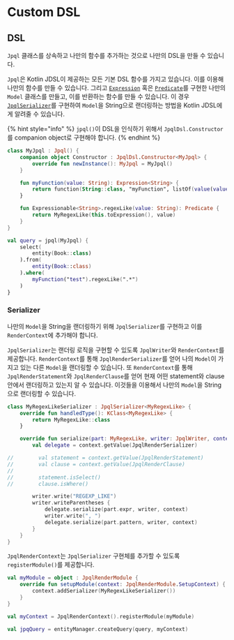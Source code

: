 # Custom DSL

## DSL

`Jpql` 클래스를 상속하고 나만의 함수를 추가하는 것으로 나만의 DSL을 만들 수 있습니다.

`Jpql`은 Kotlin JDSL이 제공하는 모든 기본 DSL 함수를 가지고 있습니다.
이를 이용해 나만의 함수를 만들 수 있습니다.
그리고 [`Expression`](expressions.md) 혹은 [`Predicate`](predicates.md)를 구현한 나만의 `Model` 클래스를 만들고, 이를 반환하는 함수를 만들 수 있습니다.
이 경우 [`JpqlSerializer`](custom-dsl.md#serializer)를 구현하여 `Model`을 String으로 랜더링하는 방법을 Kotlin JDSL에게 알려줄 수 있습니다.

{% hint style="info" %}
`jpql()`이 DSL을 인식하기 위해서 `JpqlDsl.Constructor`를 companion object로 구현해야 합니다.
{% endhint %}

```kotlin
class MyJpql : Jpql() {
    companion object Constructor : JpqlDsl.Constructor<MyJpql> {
        override fun newInstance(): MyJpql = MyJpql()
    }

    fun myFunction(value: String): Expression<String> {
        return function(String::class, "myFunction", listOf(value(value)))
    }

    fun Expressionable<String>.regexLike(value: String): Predicate {
        return MyRegexLike(this.toExpression(), value)
    }
}

val query = jpql(MyJpql) {
    select(
        entity(Book::class)
    ).from(
        entity(Book::class)
    ).where(
        myFunction("test").regexLike(".*")
    )
}
```

### Serializer

나만의 `Model`을 String을 랜더링하기 위해 `JpqlSerializer`를 구현하고 이를 `RenderContext`에 추가해야 합니다.

`JpqlSerializer`는 랜더링 로직을 구현할 수 있도록 `JpqlWriter`와 `RenderContext`를 제공합니다.
`RenderContext`를 통해 `JpqlRenderSerializer`를 얻어 나의 `Model`이 가지고 있는 다른 `Model`을 랜더링할 수 있습니다.
또 `RenderContext`를 통해 `JpqlRenderStatement`와 `JpqlRenderClause`를 얻어 현재 어떤 statement와 clause 안에서 랜더링하고 있는지 알 수 있습니다.
이것들을 이용해서 나만의 `Model`을 String으로 랜더링할 수 있습니다.

```kotlin
class MyRegexLikeSerializer : JpqlSerializer<MyRegexLike> {
    override fun handledType(): KClass<MyRegexLike> {
        return MyRegexLike::class
    }

    override fun serialize(part: MyRegexLike, writer: JpqlWriter, context: RenderContext) {
        val delegate = context.getValue(JpqlRenderSerializer)

//        val statement = context.getValue(JpqlRenderStatement)
//        val clause = context.getValue(JpqlRenderClause)
//
//        statement.isSelect()
//        clause.isWhere()

        writer.write("REGEXP_LIKE")
        writer.writeParentheses {
            delegate.serialize(part.expr, writer, context)
            writer.write(", ")
            delegate.serialize(part.pattern, writer, context)
        }
    }
}
```

`JpqlRenderContext`는 `JpqlSerializer` 구현체를 추가할 수 있도록 `registerModule()`를 제공합니다.

```kotlin
val myModule = object : JpqlRenderModule {
    override fun setupModule(context: JpqlRenderModule.SetupContext) {
        context.addSerializer(MyRegexLikeSerializer())
    }
}

val myContext = JpqlRenderContext().registerModule(myModule)

val jpqQuery = entityManager.createQuery(query, myContext)
```
